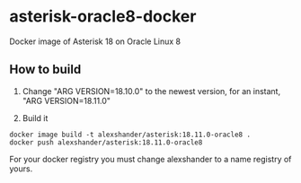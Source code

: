 # asterisk-oracle8-docker
Docker image of Asterisk 18 on Oracle Linux 8

## How to build

1. Change "ARG VERSION=18.10.0" to the newest version, for an instant, "ARG VERSION=18.11.0"

2. Build it 
```
docker image build -t alexshander/asterisk:18.11.0-oracle8 .
docker push alexshander/asterisk:18.11.0-oracle8 
```
For your docker registry you must change alexshander to a name registry of yours.
